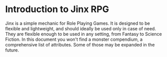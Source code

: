 # Introduction to Jinx RPG

Jinx is a simple mechanic for Role Playing Games. It is designed to be flexible and lightweight, and should ideally be used only in case of need. They are flexible enough to be used in any setting, from Fantasy to Science Fiction. In this document you won't find a monster compendium, a comprehensive list of attributes. Some of those may be expanded in the future.
